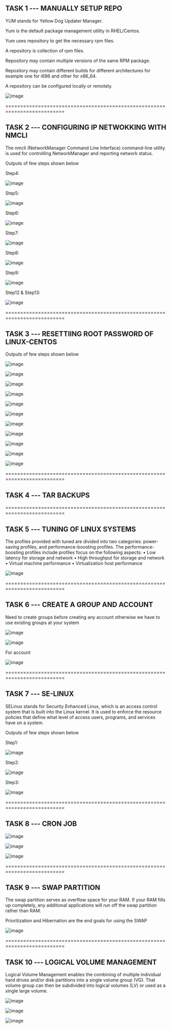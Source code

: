 TASK 1 --- MANUALLY SETUP REPO 
------------------------------

YUM stands for Yellow Dog Updater Manager.

Yum is the default package management utility in RHEL/Centos.

Yum uses repository to get the necessary rpm files.

A repository is collection of rpm files.

Repository may contain multiple versions of the same RPM package.

Repository may contain different builds for different architectures for example one for i686 and other for x86_64.

A repository can be configured locally or remotely.

![image](https://github.com/Pavan-1997/Linux_Admin/assets/32020205/7f7fd78f-1625-403b-a6e2-dae5d97a4ed9)


==========================================================================


TASK 2 --- CONFIGURING IP NETWOKKING WITH NMCLI
------------------------------------------------

The nmcli (NetworkManager Command Line Interface) command-line utility is used for controlling NetworkManager and reporting network status.

Outputs of few steps shown below

Step4:

![image](https://github.com/Pavan-1997/Linux_Admin/assets/32020205/069fec0e-6865-4b73-b3a8-462cc157bc3a)


Step5:

![image](https://github.com/Pavan-1997/Linux_Admin/assets/32020205/eefd1c14-fd38-4ed4-b203-a938bfe46fee)


Step6:

![image](https://github.com/Pavan-1997/Linux_Admin/assets/32020205/962022d2-10db-4d80-ae84-0f045aad9d1a)


Step7:

![image](https://github.com/Pavan-1997/Linux_Admin/assets/32020205/e723ae86-ee08-4a91-938e-03379fa1388a)


Step8:

![image](https://github.com/Pavan-1997/Linux_Admin/assets/32020205/7069894f-06c5-4619-acb5-5d0eb054c878)


Step9:

![image](https://github.com/Pavan-1997/Linux_Admin/assets/32020205/eb271a8f-d502-4efd-8261-b1a343b99856)


Step12 & Step13:

![image](https://github.com/Pavan-1997/Linux_Admin/assets/32020205/426096d2-4975-4c8c-90e9-a1036a6d6d2d)


==========================================================================


TASK 3 --- RESETTIING ROOT PASSWORD OF LINUX-CENTOS
---------------------------------------------------

Outputs of few steps shown below

![image](https://github.com/Pavan-1997/Linux_Admin/assets/32020205/15b14f8b-4add-4e61-9a21-edeb6c8e9c38)

![image](https://github.com/Pavan-1997/Linux_Admin/assets/32020205/4a34f7e4-b3a7-4c88-8aee-db04e9df03ae)

![image](https://github.com/Pavan-1997/Linux_Admin/assets/32020205/7540f23c-9096-44cc-8996-ded9d65e7a03)

![image](https://github.com/Pavan-1997/Linux_Admin/assets/32020205/34819dec-c02d-4afb-8987-517ae6ad920b)

![image](https://github.com/Pavan-1997/Linux_Admin/assets/32020205/e38fa064-f669-40e1-a4c1-1afa3acd6eb7)

![image](https://github.com/Pavan-1997/Linux_Admin/assets/32020205/3e072e27-912c-48d5-85ac-b13d9529f5c5)

![image](https://github.com/Pavan-1997/Linux_Admin/assets/32020205/43567b35-2915-40bb-a54c-08256cb8135f)

![image](https://github.com/Pavan-1997/Linux_Admin/assets/32020205/c15777d3-6cdf-4d05-bfaf-ec43f79b65a1)

![image](https://github.com/Pavan-1997/Linux_Admin/assets/32020205/a291682f-6ccf-428f-ba81-6cd2ed99280b)

![image](https://github.com/Pavan-1997/Linux_Admin/assets/32020205/df1e94a1-d3ef-49b5-8c3a-502cbd345053)

![image](https://github.com/Pavan-1997/Linux_Admin/assets/32020205/7a51f961-d828-45fc-b60f-79a7bb059586)


==========================================================================


TASK 4 --- TAR BACKUPS
---------------------------------------------------


==========================================================================


TASK 5 --- TUNING OF LINUX SYSTEMS
---------------------------------------------------

The profiles provided with tuned are divided into two categories: power-saving profiles, and performance-boosting profiles. The performance-boosting profiles include profiles focus on the following aspects:
• Low latency for storage and network
• High throughput for storage and network
• Virtual machine performance
• Virtualization host performance

![image](https://github.com/Pavan-1997/Linux_Admin/assets/32020205/1583fe35-b4ca-4eae-9657-6ffd0641d77a)


==========================================================================


TASK 6 --- CREATE A GROUP AND ACCOUNT
---------------------------------------------------

Need to create groups before creating any account otherwise we have to use existing groups at your system

![image](https://github.com/Pavan-1997/Linux_Admin/assets/32020205/4d8441b4-1bee-4a1e-82d5-bab0d00d0130)

![image](https://github.com/Pavan-1997/Linux_Admin/assets/32020205/725b655f-79bf-47f1-bbd7-c532f8ab87de)

For account

![image](https://github.com/Pavan-1997/Linux_Admin/assets/32020205/f52f0d1a-d9ef-42c5-b9cd-8e0203658427)


==========================================================================


TASK 7 --- SE-LINUX
---------------------------------------------------

SELinux stands for Security Enhanced Linux, which is an access control system that is built into the Linux kernel. It is used to enforce the resource policies that define what level of access users, programs, and services have on a system. 

Outputs of few steps shown below

Step1:

![image](https://github.com/Pavan-1997/Linux_Admin/assets/32020205/1c55c45f-41fc-43e1-a55c-a51a4ce811af)


Step2:

![image](https://github.com/Pavan-1997/Linux_Admin/assets/32020205/28cb3d9f-01b7-4020-8902-34cb232f0d98)


Step3:

![image](https://github.com/Pavan-1997/Linux_Admin/assets/32020205/e86252ba-62a5-4659-8e4c-818260f43f08)


==========================================================================


TASK 8 --- CRON JOB 
---------------------------------------------------

![image](https://github.com/Pavan-1997/Linux_Admin/assets/32020205/cdec84d4-7ec5-4f28-bb03-022c8d19ac59)

![image](https://github.com/Pavan-1997/Linux_Admin/assets/32020205/23f57d95-715f-4736-8d74-c8fbdf6ef106)

![image](https://github.com/Pavan-1997/Linux_Admin/assets/32020205/98017304-71f5-45c8-9b3a-205e1761333e)


==========================================================================


TASK 9 --- SWAP PARTITION 
---------------------------------------------------

The swap partition serves as overflow space for your RAM. If your RAM fills up completely, any additional applications will run off the swap partition rather than RAM.

Prioritization and Hibernation are the end goals for using the SWAP

![image](https://github.com/Pavan-1997/Linux_Admin/assets/32020205/5935f8bb-3ce3-4b33-aa3c-0e8f2cb1e042)


==========================================================================


TASK 10 --- LOGICAL VOLUME MANAGEMENT
---------------------------------------------------

Logical Volume Management enables the combining of multiple individual hard drives and/or disk partitions into a single volume group (VG). That volume group can then be subdivided into logical volumes (LV) or used as a single large volume.

![image](https://github.com/Pavan-1997/Linux_Admin/assets/32020205/49ecfce3-05fa-479d-9158-24e5f0486c77)

![image](https://github.com/Pavan-1997/Linux_Admin/assets/32020205/b63bb2f5-33d7-49b9-910c-54715bd3e1c3)

![image](https://github.com/Pavan-1997/Linux_Admin/assets/32020205/a8b02d36-540b-4982-bc5c-345f9a3200f4)


